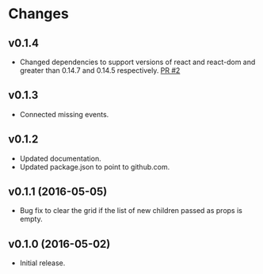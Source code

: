 # Changes

## v0.1.4
* Changed dependencies to support versions of react and react-dom and greater
than 0.14.7 and 0.14.5 respectively. [PR #2](https://github.com/pitrho/react-gridstack/pull/2)

## v0.1.3
* Connected missing events.

## v0.1.2
* Updated documentation.
* Updated package.json to point to github.com.

## v0.1.1 (2016-05-05)
* Bug fix to clear the grid if the list of new children passed as props is
empty.

## v0.1.0 (2016-05-02)
* Initial release.
